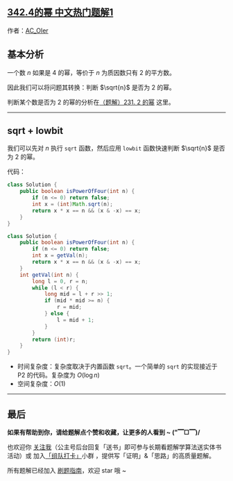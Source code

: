 ## [342.4的幂 中文热门题解1](https://leetcode.cn/problems/power-of-four/solutions/100000/gong-shui-san-xie-zhuan-hua-wei-2-de-mi-y21lq)

作者：[AC_OIer](https://leetcode.cn/u/AC_OIer)
## 基本分析

一个数 $n$ 如果是 $4$ 的幂，等价于 $n$ 为质因数只有 $2$ 的平方数。

因此我们可以将问题其转换：判断 $\sqrt{n}$ 是否为 $2$ 的幂。

判断某个数是否为 $2$ 的幂的分析在[（题解）231. 2 的幂](https://leetcode-cn.com/problems/power-of-two/solution/gong-shui-san-xie-2-de-mi-by-ac_oier-qm6e/) 这里。

---

## sqrt + lowbit

我们可以先对 $n$ 执行 `sqrt` 函数，然后应用 `lowbit` 函数快速判断 $\sqrt{n}$ 是否为 $2$ 的幂。

代码：
```Java []
class Solution {
    public boolean isPowerOfFour(int n) {
        if (n <= 0) return false;
        int x = (int)Math.sqrt(n);
        return x * x == n && (x & -x) == x;
    }
}
```
```Java []
class Solution {
    public boolean isPowerOfFour(int n) {
        if (n <= 0) return false;
        int x = getVal(n);
        return x * x == n && (x & -x) == x;
    }
    int getVal(int n) {
        long l = 0, r = n;
        while (l < r) {
            long mid = l + r >> 1;
            if (mid * mid >= n) {
                r = mid;
            } else {
                l = mid + 1;
            }
        }
        return (int)r;
    } 
}
```
* 时间复杂度：复杂度取决于内置函数 `sqrt`。一个简单的 `sqrt` 的实现接近于 P2 的代码。复杂度为 $O(\log{n})$
* 空间复杂度：$O(1)$

---

## 最后

**如果有帮助到你，请给题解点个赞和收藏，让更多的人看到 ~ ("▔□▔)/**

也欢迎你 [关注我](https://oscimg.oschina.net/oscnet/up-19688dc1af05cf8bdea43b2a863038ab9e5.png)（公主号后台回复「送书」即可参与长期看题解学算法送实体书活动）或 加入[「组队打卡」](https://leetcode-cn.com/u/ac_oier/)小群 ，提供写「证明」&「思路」的高质量题解。

所有题解已经加入 [刷题指南](https://github.com/SharingSource/LogicStack-LeetCode/wiki)，欢迎 star 哦 ~ 